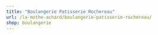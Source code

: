 ```yaml
---
title: "Boulangerie Patisserie Rochereau"
url: /la-mothe-achard/boulangerie-patisserie-rochereau/
shop: boulangerie
---
```

